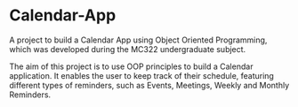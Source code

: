 # Calendar-App
A project to build a Calendar App using Object Oriented Programming, which was developed during the MC322 undergraduate subject.

The aim of this project is to use OOP principles to build a Calendar application. It enables the user to keep track of their schedule, featuring different types of reminders, such as Events, Meetings, Weekly and Monthly Reminders.
